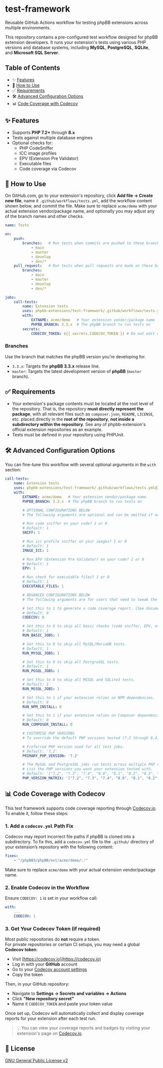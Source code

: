 # test-framework

Reusable GitHub Actions workflow for testing phpBB extensions across multiple environments.

This repository contains a pre-configured test workflow designed for phpBB extension developers. It runs your extension's tests using various PHP versions and database systems, including **MySQL**, **PostgreSQL**, **SQLite**, and **Microsoft SQL Server**.

## Table of Contents

- ✨ [Features](#-features)
- 🚀 [How to Use](#-how-to-use)
- ✅ [Requirements](#-requirements)
- 🛠 [Advanced Configuration Options](#-advanced-configuration-options)
- 📊 [Code Coverage with Codecov](#-code-coverage-with-codecov)

## ✨ Features

- Supports **PHP 7.2+** through **8.x**
- Tests against multiple database engines
- Optional checks for:
  - PHP CodeSniffer
  - ICC image profiles
  - EPV (Extension Pre Validator)
  - Executable files
  - Code coverage via Codecov

## 🚀 How to Use

On GitHub.com, go to your extension's repository, click **Add file → Create new file**, name it `.github/workflows/tests.yml`, add the workflow content shown below, and commit the file. Make sure to replace `acme/demo` with your actual extension vendor/package name, and optionally you may adjust any of the branch names and other checks.

```yaml
name: Tests

on:
    push:
        branches:   # Run tests when commits are pushed to these branches in your repo
            - main
            - master
            - develop
            - dev/*
    pull_request:   # Run tests when pull requests are made on these branches in your repo
        branches:
            - main
            - master
            - develop
            - dev/*

jobs:
    call-tests:
        name: Extension tests
        uses: phpbb-extensions/test-framework/.github/workflows/tests.yml@3.3.x  # Must match PHPBB_BRANCH
        with:
            EXTNAME: acme/demo   # Your extension vendor/package name
            PHPBB_BRANCH: 3.3.x  # The phpBB branch to run tests on
        secrets:
            CODECOV_TOKEN: ${{ secrets.CODECOV_TOKEN }} # Do not edit or remove this
```

### Branches

Use the branch that matches the phpBB version you're developing for.

- `3.3.x`: Targets the **phpBB 3.3.x** release line.
- `master`: Targets the latest development version of **phpBB** (`master` branch).

## ✅ Requirements

- Your extension's package contents must be located at the root level of the repository. That is, the repository **must directly represent the package**, with all relevant files such as `composer.json`, `README`, `LICENSE`, etc. placed directly in the **root of the repository**, **not inside a subdirectory within the repository**. See any of phpbb-extension's official extension repositories as an example.
- Tests must be defined in your repository using PHPUnit.

## 🛠 Advanced Configuration Options

You can fine-tune this workflow with several optional arguments in the `with` section:

```yaml
call-tests:
    name: Extension tests
    uses: phpbb-extensions/test-framework/.github/workflows/tests.yml@3.3.x
    with:
        EXTNAME: acme/demo   # Your extension vendor/package name
        PHPBB_BRANCH: 3.3.x  # The phpBB branch to run tests on

        # OPTIONAL CONFIGURATIONS BELOW
        # The following arguments are optional and can be omitted if not needed.

        # Run code sniffer on your code? 1 or 0
        # Default: 1
        SNIFF: 1

        # Run icc profile sniffer on your images? 1 or 0
        # Default: 1
        IMAGE_ICC: 1

        # Run EPV (Extension Pre Validator) on your code? 1 or 0
        # Default: 1
        EPV: 1

        # Run check for executable files? 1 or 0
        # Default: 1
        EXECUTABLE_FILES: 1

        # ADVANCED CONFIGURATIONS BELOW
        # The following arguments are for users that need to tweak the workflow.

        # Set this to 1 to generate a code coverage report. (See documentation below.)
        # Default: 0
        CODECOV: 0

        # Set this to 0 to skip all basic checks (code sniffer, EPV, etc.)
        # Default: 1
        RUN_BASIC_JOBS: 1

        # Set this to 0 to skip all MySQL/MariaDB tests.
        # Default: 1
        RUN_MYSQL_JOBS: 1

        # Set this to 0 to skip all PostgreSQL tests.
        # Default: 1
        RUN_PGSQL_JOBS: 1

        # Set this to 0 to skip all MSSQL and SQLite3 tests.
        # Default: 1
        RUN_MSSQL_JOBS: 1

        # Set this to 1 if your extension relies on NPM dependencies.
        # Default: 0
        RUN_NPM_INSTALL: 0

        # Set this to 1 if your extension relies on Composer dependencies.
        # Default: 0
        RUN_COMPOSER_INSTALL: 0

        # CUSTOMISE PHP VERSIONS
        # To override the default PHP versions tested (7.2 through 8.4):

        # Preferred PHP version used for all test jobs.
        # Default: '7.2'
        PRIMARY_PHP_VERSION: '7.2'

        # The MySQL and PostgreSQL jobs run tests across multiple PHP versions.
        # List the PHP versions you want your extension tested with.
        # Default: '["7.2", "7.3", "7.4", "8.0", "8.1", "8.2", "8.3", "8.4"]'
        PHP_VERSION_MATRIX: '["7.2", "7.3", "7.4", "8.0", "8.1", "8.2", "8.3", "8.4"]'
```

## 📊 Code Coverage with Codecov

This test framework supports code coverage reporting through [Codecov.io](https://codecov.io). To enable it, follow these steps:

### 1. Add a `codecov.yml` Path Fix

Codecov may report incorrect file paths if phpBB is cloned into a subdirectory. To fix this, add a `codecov.yml` file to the `.github/` directory of your extension’s repository with the following content:

```yaml
fixes:
    - "/phpBB3/phpBB/ext/acme/demo/::"
```

Make sure to replace `acme/demo` with your actual extension vendor/package name.

### 2. Enable Codecov in the Workflow

Ensure `CODECOV: 1` is set in your workflow call:

```yaml
with:
    ...
    CODECOV: 1
```

### 3. Get Your Codecov Token (if required)

Most public repositories do **not** require a token.  
For private repositories or certain CI setups, you may need a global **Codecov token**:

- Visit [https://codecov.io](https://codecov.io)
- Log in with your **GitHub** account
- Go to your [Codecov account settings](https://app.codecov.io/account/token)
- Copy the token

Then, in your GitHub repository:

- Navigate to **Settings → Secrets and variables → Actions**
- Click **"New repository secret"**
- Name it `CODECOV_TOKEN` and paste your token value

Once set up, Codecov will automatically collect and display coverage reports for your extension after each test run.

> 💡 You can view your coverage reports and badges by visiting your extension's page on [Codecov.io](https://codecov.io).

## 📄 License

[GNU General Public License v2](license.txt)
